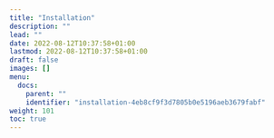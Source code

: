 ```yaml
---
title: "Installation"
description: ""
lead: ""
date: 2022-08-12T10:37:58+01:00
lastmod: 2022-08-12T10:37:58+01:00
draft: false
images: []
menu:
  docs:
    parent: ""
    identifier: "installation-4eb8cf9f3d7805b0e5196aeb3679fabf"
weight: 101
toc: true
---
```

